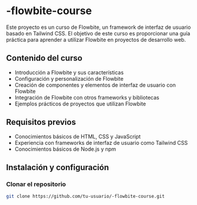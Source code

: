 # -flowbite-course

Este proyecto es un curso de Flowbite, un framework de interfaz de usuario basado en Tailwind CSS. El objetivo de este curso es proporcionar una guía práctica para aprender a utilizar Flowbite en proyectos de desarrollo web.

## Contenido del curso

* Introducción a Flowbite y sus características
* Configuración y personalización de Flowbite
* Creación de componentes y elementos de interfaz de usuario con Flowbite
* Integración de Flowbite con otros frameworks y bibliotecas
* Ejemplos prácticos de proyectos que utilizan Flowbite

## Requisitos previos

* Conocimientos básicos de HTML, CSS y JavaScript
* Experiencia con frameworks de interfaz de usuario como Tailwind CSS
* Conocimientos básicos de Node.js y npm

## Instalación y configuración

### Clonar el repositorio

```bash
git clone https://github.com/tu-usuario/-flowbite-course.git
